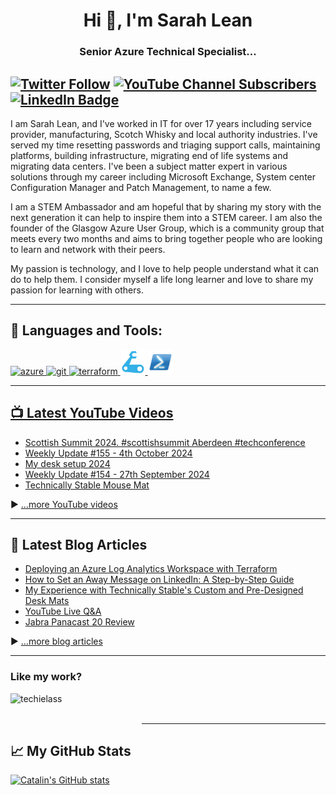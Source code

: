 <h1 align="center">Hi 👋, I'm Sarah Lean</h1>
<h3 align="center">Senior Azure Technical Specialist...</h3>

[![Twitter Follow](https://img.shields.io/twitter/follow/techielass?label=Twitter%20Followers&style=social)](https://twitter.com/intent/follow?screen_name=techielass)
[![YouTube Channel Subscribers](https://img.shields.io/youtube/channel/subscribers/UCQ8U53KvEX2JuCe48MxmV3Q?label=People%20subscribed%20to%20my%20YouTube%20channel&style=social)](https://www.youtube.com/techielass?sub_confirmation=1)
[![LinkedIn Badge](https://img.shields.io/badge/LinkedIn-Profile-informational?style=flat&logo=linkedin&logoColor=white&color=0D76A8)](https://in.linkedin.com/in/sazlean)
---


I am Sarah Lean, and I've worked in IT for over 17 years including service provider, manufacturing, Scotch Whisky and local authority industries. I've served my time resetting passwords and triaging support calls, maintaining platforms, building infrastructure, migrating end of life systems and migrating data centers. I've been a subject matter expert in various solutions through my career including Microsoft Exchange, System center Configuration Manager and Patch Management, to name a few.

I am a STEM Ambassador and am hopeful that by sharing my story with the next generation it can help to inspire them into a STEM career. I am also the founder of the Glasgow Azure User Group, which is a community group that meets every two months and aims to bring together people who are looking to learn and network with their peers.

My passion is technology, and I love to help people understand what it can do to help them. I consider myself a life long learner and love to share my passion for learning with others.

---

## 🧰 Languages and Tools:
<!--Toolbox icons -->

<p align="left"> <a href="https://azure.microsoft.com/en-in/" target="_blank"> <img src="https://www.vectorlogo.zone/logos/microsoft_azure/microsoft_azure-icon.svg" alt="azure" width="40" height="40"/> </a>  <a href="https://git-scm.com/" target="_blank"> <img src="https://www.vectorlogo.zone/logos/git-scm/git-scm-icon.svg" alt="git" width="40" height="40"/> </a> <a href="https://www.terraform.io/" target="_blank"> <img src="https://www.vectorlogo.zone/logos/terraformio/terraformio-icon.svg" alt="terraform" width="40" height="40"/> </a> <a href="https://learn.microsoft.com/azure/azure-resource-manager/bicep/overview?tabs=bicep" target="_blank"> <img src="https://github.com/vscode-icons/vscode-icons/blob/master/icons/file_type_bicep.svg" alt="Azure Bicep" width="40" height="40"/> <a href="https://learn.microsoft.com/powershell/scripting/overview?view=powershell-7.3" target="_blank"> <img src="https://github.com/vscode-icons/vscode-icons/blob/master/icons/file_type_powershell2.svg" alt="PowerShell" width="40" height="40"/> </p>

---
## 📺 Latest YouTube Videos
<!-- YOUTUBE-VIDEOS-LIST:START -->
- [Scottish Summit 2024. #scottishsummit Aberdeen #techconference](https://www.youtube.com/watch?v=a_hy8aa_DDk)
- [Weekly Update #155 - 4th October 2024](https://www.youtube.com/watch?v=_sDmjkXf6Wo)
- [My desk setup 2024](https://www.youtube.com/watch?v=sj93hOMUENU)
- [Weekly Update #154 - 27th September 2024](https://www.youtube.com/watch?v=oKY8xO4J4ME)
- [Technically Stable Mouse Mat](https://www.youtube.com/watch?v=iV76OMODrBY)
<!-- YOUTUBE-VIDEOS-LIST:END -->

 ▶ [...more YouTube videos](https://www.youtube.com/channel/techielass?sub_confirmation=1)

---

## 📘 Latest Blog Articles

<!-- BLOG-POST-LIST:START -->
- [Deploying an Azure Log Analytics Workspace with Terraform](https://www.techielass.com/deploying-an-azure-log-analytics-workspace-with-terraform/)
- [How to Set an Away Message on LinkedIn: A Step-by-Step Guide](https://www.techielass.com/how-to-set-an-away-message-on-linkedin/)
- [My Experience with Technically Stable&#39;s Custom and Pre-Designed Desk Mats](https://www.techielass.com/custom-mouse-mat/)
- [YouTube Live Q&amp;A](https://www.techielass.com/youtube-live/)
- [Jabra Panacast 20 Review](https://www.techielass.com/jabra-panacast-20-review/)
<!-- BLOG-POST-LIST:END -->

▶ [...more blog articles](https://www.techielass.com)

---

<h3 align="left">Like my work?</h3>
<p><a href="https://www.buymeacoffee.com/techielass"> <img align="left" src="https://cdn.buymeacoffee.com/buttons/v2/default-yellow.png" height="50" width="210" alt="techielass" /></a></p><br><br>

---

## &#x1f4c8; My GitHub Stats

[![Catalin's GitHub stats](https://github-readme-stats.vercel.app/api?username=weeyin83&theme=radical)](https://github.com/anuraghazra/github-readme-stats)
